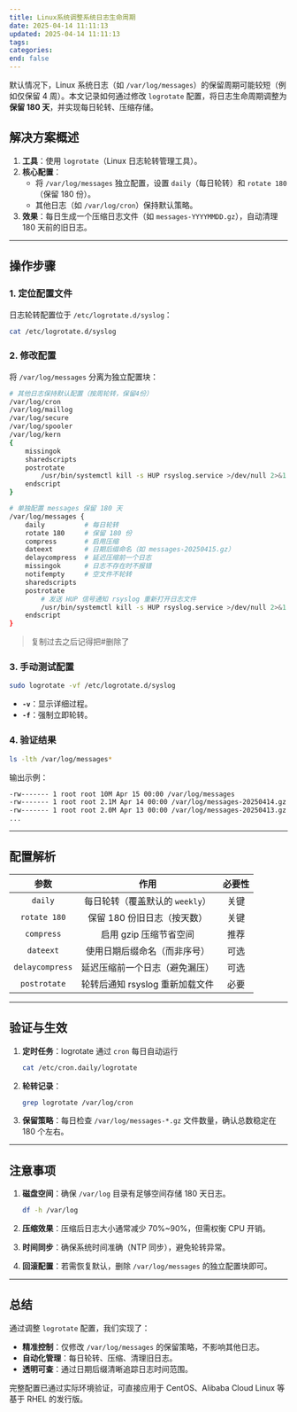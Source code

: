 ```yaml
---
title: Linux系统调整系统日志生命周期
date: 2025-04-14 11:11:13
updated: 2025-04-14 11:11:13
tags:
categories:
end: false
---
```


默认情况下，Linux 系统日志（如 `/var/log/messages`）的保留周期可能较短（例如仅保留 4 周）。本文记录如何通过修改 `logrotate` 配置，将日志生命周期调整为 **保留 180 天**，并实现每日轮转、压缩存储。

<!-- more -->

## 解决方案概述
1. **工具**：使用 `logrotate`（Linux 日志轮转管理工具）。
2. **核心配置**：
   - 将 `/var/log/messages` 独立配置，设置 `daily`（每日轮转）和 `rotate 180`（保留 180 份）。
   - 其他日志（如 `/var/log/cron`）保持默认策略。
3. **效果**：每日生成一个压缩日志文件（如 `messages-YYYYMMDD.gz`），自动清理 180 天前的旧日志。

---

## 操作步骤

### 1. 定位配置文件
日志轮转配置位于 `/etc/logrotate.d/syslog`：
```bash
cat /etc/logrotate.d/syslog
```

### 2. 修改配置

将 `/var/log/messages` 分离为独立配置块：

```bash
# 其他日志保持默认配置（按周轮转，保留4份）
/var/log/cron
/var/log/maillog
/var/log/secure
/var/log/spooler
/var/log/kern
{
    missingok
    sharedscripts
    postrotate
        /usr/bin/systemctl kill -s HUP rsyslog.service >/dev/null 2>&1 || true
    endscript
}

# 单独配置 messages 保留 180 天
/var/log/messages {
    daily          # 每日轮转
    rotate 180     # 保留 180 份
    compress       # 启用压缩
    dateext        # 日期后缀命名（如 messages-20250415.gz）
    delaycompress  # 延迟压缩前一个日志
    missingok      # 日志不存在时不报错
    notifempty     # 空文件不轮转
    sharedscripts
    postrotate
        # 发送 HUP 信号通知 rsyslog 重新打开日志文件
        /usr/bin/systemctl kill -s HUP rsyslog.service >/dev/null 2>&1 || true
    endscript
}
```

> 复制过去之后记得把#删除了

### 3. 手动测试配置

```bash
sudo logrotate -vf /etc/logrotate.d/syslog
```

- **`-v`**：显示详细过程。
- **`-f`**：强制立即轮转。

### 4. 验证结果

```bash
ls -lth /var/log/messages*
```

输出示例：

```markdown
-rw------- 1 root root 10M Apr 15 00:00 /var/log/messages
-rw------- 1 root root 2.1M Apr 14 00:00 /var/log/messages-20250414.gz
-rw------- 1 root root 2.0M Apr 13 00:00 /var/log/messages-20250413.gz
...
```

------

## 配置解析

|      参数       |              作用               | 必要性 |
| :-------------: | :-----------------------------: | :----: |
|     `daily`     | 每日轮转（覆盖默认的 `weekly`） |  关键  |
|  `rotate 180`   |   保留 180 份旧日志（按天数）   |  关键  |
|   `compress`    |     启用 gzip 压缩节省空间      |  推荐  |
|    `dateext`    |  使用日期后缀命名（而非序号）   |  可选  |
| `delaycompress` | 延迟压缩前一个日志（避免漏压）  |  可选  |
|  `postrotate`   | 轮转后通知 rsyslog 重新加载文件 |  必要  |

------

## 验证与生效

1. **定时任务**：logrotate 通过 `cron` 每日自动运行

   ```bash
   cat /etc/cron.daily/logrotate
   ```

2. **轮转记录**：

   ```bash
   grep logrotate /var/log/cron
   ```

3. **保留策略**：每日检查 `/var/log/messages-*.gz` 文件数量，确认总数稳定在 180 个左右。

------

## 注意事项

1. **磁盘空间**：确保 `/var/log` 目录有足够空间存储 180 天日志。

   ```bash
   df -h /var/log
   ```

2. **压缩效果**：压缩后日志大小通常减少 70%~90%，但需权衡 CPU 开销。

3. **时间同步**：确保系统时间准确（NTP 同步），避免轮转异常。

4. **回滚配置**：若需恢复默认，删除 `/var/log/messages` 的独立配置块即可。

------

## 总结

通过调整 `logrotate` 配置，我们实现了：

- **精准控制**：仅修改 `/var/log/messages` 的保留策略，不影响其他日志。
- **自动化管理**：每日轮转、压缩、清理旧日志。
- **透明可查**：通过日期后缀清晰追踪日志时间范围。

完整配置已通过实际环境验证，可直接应用于 CentOS、Alibaba Cloud Linux 等基于 RHEL 的发行版。
